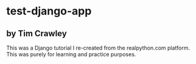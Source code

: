 # test-django-app
## by Tim Crawley

This was a Django tutorial I re-created from the realpython.com platform. This was purely for learning and practice purposes.
